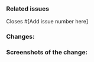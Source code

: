 ### Related issues

Closes #[Add issue number here]

### Changes:

<!-- Add here what changes were made in this pull request and if possible provide links showcasing the changes. -->

### Screenshots of the change:

<!-- Add screenshots depicting the changes. -->
